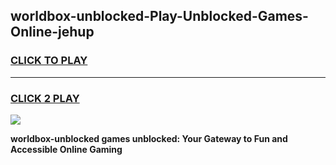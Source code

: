 
## worldbox-unblocked-Play-Unblocked-Games-Online-jehup
<h3>
<a href="https://premium76.site?title=worldbox-unblocked&ref=25A">CLICK TO PLAY</a></h3>
<hr>

<h3>
<a href="https://premium76.site?title=worldbox-unblocked&ref=25A">CLICK 2 PLAY</a>
  
</h3>

<a href="https://premium76.site?title=worldbox-unblocked&ref=25A"><img src="https://clearcache.store/games.png"></a>


**worldbox-unblocked games unblocked: Your Gateway to Fun and Accessible Online Gaming**
